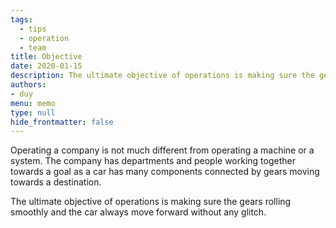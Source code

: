 ```yaml
---
tags: 
  - tips
  - operation
  - team
title: Objective
date: 2020-01-15
description: The ultimate objective of operations is making sure the gears rolling smoothly and the car always move forward without any glitch.
authors: 
- duy
menu: memo
type: null
hide_frontmatter: false
---
```


Operating a company is not much different from operating a machine or a system. The company has departments and people working together towards a goal as a car has many components connected by gears moving towards a destination.

The ultimate objective of operations is making sure the gears rolling smoothly and the car always move forward without any glitch.
